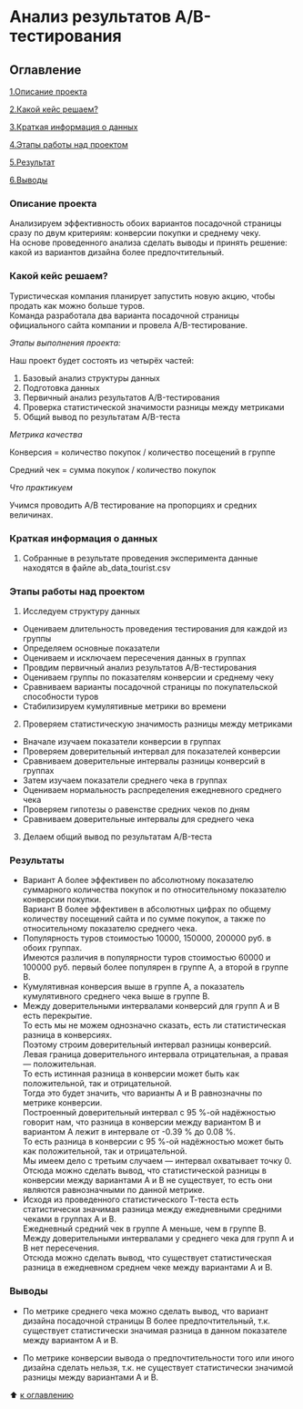 # Анализ результатов A/B-тестирования

## Оглавление

[1.Описание проекта](https://github.com/PavelNovikov888/practical_work/tree/master/A%5CB%20%D1%82%D0%B5%D1%81%D1%82%D0%B8%D1%80%D0%BE%D0%B2%D0%B0%D0%BD%D0%B8%D0%B5#%D0%BE%D0%BF%D0%B8%D1%81%D0%B0%D0%BD%D0%B8%D0%B5-%D0%BF%D1%80%D0%BE%D0%B5%D0%BA%D1%82%D0%B0)

[2.Какой кейс решаем?](https://github.com/PavelNovikov888/practical_work/tree/master/A%5CB%20%D1%82%D0%B5%D1%81%D1%82%D0%B8%D1%80%D0%BE%D0%B2%D0%B0%D0%BD%D0%B8%D0%B5#%D0%BA%D0%B0%D0%BA%D0%BE%D0%B9-%D0%BA%D0%B5%D0%B9%D1%81-%D1%80%D0%B5%D1%88%D0%B0%D0%B5%D0%BC)

[3.Краткая информация о данных](https://github.com/PavelNovikov888/practical_work/tree/master/A%5CB%20%D1%82%D0%B5%D1%81%D1%82%D0%B8%D1%80%D0%BE%D0%B2%D0%B0%D0%BD%D0%B8%D0%B5#%D0%BA%D1%80%D0%B0%D1%82%D0%BA%D0%B0%D1%8F-%D0%B8%D0%BD%D1%84%D0%BE%D1%80%D0%BC%D0%B0%D1%86%D0%B8%D1%8F-%D0%BE-%D0%B4%D0%B0%D0%BD%D0%BD%D1%8B%D1%85)

[4.Этапы работы над проектом](https://github.com/PavelNovikov888/practical_work/tree/master/A%5CB%20%D1%82%D0%B5%D1%81%D1%82%D0%B8%D1%80%D0%BE%D0%B2%D0%B0%D0%BD%D0%B8%D0%B5#%D1%8D%D1%82%D0%B0%D0%BF%D1%8B-%D1%80%D0%B0%D0%B1%D0%BE%D1%82%D1%8B-%D0%BD%D0%B0%D0%B4-%D0%BF%D1%80%D0%BE%D0%B5%D0%BA%D1%82%D0%BE%D0%BC) 

[5.Результат](https://github.com/PavelNovikov888/practical_work/tree/master/A%5CB%20%D1%82%D0%B5%D1%81%D1%82%D0%B8%D1%80%D0%BE%D0%B2%D0%B0%D0%BD%D0%B8%D0%B5#%D1%80%D0%B5%D0%B7%D1%83%D0%BB%D1%8C%D1%82%D0%B0%D1%82%D1%8B)

[6.Выводы](https://github.com/PavelNovikov888/practical_work/tree/master/A%5CB%20%D1%82%D0%B5%D1%81%D1%82%D0%B8%D1%80%D0%BE%D0%B2%D0%B0%D0%BD%D0%B8%D0%B5#%D0%B2%D1%8B%D0%B2%D0%BE%D0%B4%D1%8B)


### Описание проекта  
Анализируем эффективность обоих вариантов посадочной страницы сразу по двум критериям: конверсии покупки и среднему чеку.   
На основе проведенного анализа сделать выводы и принять решение: какой из вариантов дизайна более предпочтительный.

### Какой кейс решаем?

Туристическая компания планирует запустить новую акцию, чтобы продать как можно больше туров.     
Команда разработала два варианта посадочной страницы официального сайта компании и провела A/B-тестирование.   

*Этапы выполнения проекта:*

Наш проект будет состоять из четырёх частей:
1. Базовый анализ структуры данных
2. Подготовка данных
3. Первичный анализ результатов A/B-тестирования
4. Проверка статистической значимости разницы между метриками
5. Общий вывод по результатам A/B-теста

*Метрика качества*

Конверсия =  количество покупок / количество посещений в группе  

Средний чек = сумма покупок / количество покупок  

*Что практикуем*

Учимся проводить А/В тестирование на пропорциях и средних величинах.

### Краткая информация о данных

1. Собранные в результате проведения эксперимента данные находятся в файле ab_data_tourist.csv

### Этапы работы над проектом  

1. Исследуем структуру данных  
- Оцениваем длительность проведения тестирования для каждой из группы  
- Определяем основные показатели  
- Оцениваем и исключаем пересечения данных в группах  
- Провдим первичный анализ результатов A/B-тестирования  
- Оцениваем группы по показателям конверсии и среднему чеку  
- Сравниваем варианты посадочной страницы по покупательской способности туров  
- Cтабилизиpуем кумулятивные метрики во времени  
2. Проверяем статистическую значимость разницы между метриками  
- Вначале изучаем показатели конверсии в группах  
- Проверяем доверительный интервал для показателей конверсии  
- Сравниваем доверительные интервалы разницы конверсий в группах  
- Затем изучаем показатели среднего чека в группах  
- Оцениваем нормальность распределения ежедневного среднего чека  
- Проверяем гипотезы о равенстве средних чеков по дням  
- Сравниваем доверительные интервалы для среднего чека  
3. Делаем общий вывод по результатам A/B-теста  

### Результаты

- Вариант А более эффективен по абсолютному показателю суммарного количества покупок и по относительному показателю конверсии покупки.   
Вариант В более эффективен в абсолютных цифрах по общему количеству посещений сайта и по сумме покупок, а также по относительному показателю среднего чека.  
- Популярность туров стоимостью 10000, 150000, 200000 руб. в обоих группах.  
Имеются различия в популярности туров стоимостью 60000 и 100000 руб. первый более популярен в группе А, а второй в группе В.  
- Кумулятивная конверсия выше в группе А, а показатель кумулятивного среднего чека выше в группе В.   
- Между доверительными интервалами конверсий для групп А и В есть перекрытие.     
То есть мы не можем однозначно сказать, есть ли статистическая разница в конверсиях.    
Поэтому строим доверительный интервал разницы конверсий.    
Левая граница доверительного интервала отрицательная, а правая — положительная.     
То есть истинная разница в конверсии может быть как положительной, так и отрицательной.     
Тогда это будет значить, что варианты А и B равнозначны по метрике конверсии.    
Построенный доверительный интервал с 95 %-ой надёжностью говорит нам, что разница в конверсии между вариантом B и вариантом А лежит в интервале от -0.39 % до 0.08 %.     
То есть разница в конверсии с 95 %-ой надёжностью может быть как положительной, так и отрицательной.     
Мы имеем дело с третьим случаем — интервал охватывает точку 0.    
Отсюда можно сделать вывод, что статистической разницы в конверсии между вариантами А и B не существует, то есть они являются равнозначными по данной метрике.  
- Исходя из проведенного статистического Т-теста есть статистически значимая разница между ежедневными средними чеками в группах А и B.  
Ежедневный средний чек в группе А меньше, чем в группе B.  
Между доверительными интервалами у среднего чека для групп А и В нет пересечения.  
Отсюда можно сделать вывод, что существует статистическая разница в ежедневном среднем чеке между вариантами А и В.  

### Выводы  

- По метрике среднего чека можно сделать вывод, что вариант дизайна посадочной страницы B более предпочтительный, т.к. существует статистически значимая разница в данном показателе между вариантом А и В.   
 
- По метрике конверсии вывода о предпочтительности того или иного дизайна сделать нельзя, т.к. не существует статистически значимой разницы между вариантами А и В.

:arrow_up: [к оглавлению](https://github.com/PavelNovikov888/practical_work/tree/master/A%5CB%20%D1%82%D0%B5%D1%81%D1%82%D0%B8%D1%80%D0%BE%D0%B2%D0%B0%D0%BD%D0%B8%D0%B5#%D0%BE%D0%B3%D0%BB%D0%B0%D0%B2%D0%BB%D0%B5%D0%BD%D0%B8%D0%B5)
